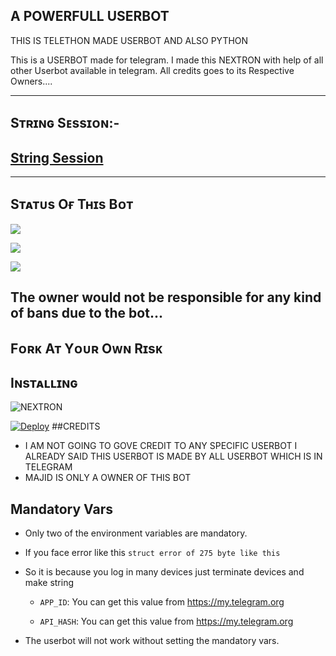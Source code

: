 ## A POWERFULL USERBOT 
THIS IS TELETHON MADE USERBOT AND ALSO PYTHON

This is a USERBOT made for telegram. I made this NEXTRON with help of all other Userbot available in telegram. All credits goes to its Respective Owners....

------------------------------------------------

## Sᴛʀɪɴɢ Sᴇssɪᴏɴ:-

## [String Session](https://replit.com/@legendx22/ULTRA-X)

-------------------------------------------------

## Sᴛᴀᴛᴜs Oғ Tʜɪs Bᴏᴛ
<p align="left"><a href="https://github.com/majid-nex/nextron-bot/network/members"><img src="https://img.shields.io/github/forks/majid-nex/nextron-bot?label=Forks&logoColor=pink&style=social"></a><p align="left"><a href="https://github.com/majid-nex/nextron-bot/stargazers"><img src="https://img.shields.io/github/stars/majid-nex/nextron-bot?logoColor=red&style=social"></a><p align="left"><a href="https://github.com/majid-nex/nextron-bot"><img src="https://img.shields.io/github/last-commit/majid-nex/nextron-bot?style=plastic"></a>

## The owner would not be responsible for any kind of bans due to the bot...
## Fᴏʀᴋ Aᴛ Yᴏᴜʀ Oᴡɴ Rɪsᴋ
## Iɴsᴛᴀʟʟɪɴɢ

![NEXTRON](https://telegra.ph/file/ada158c12209658274f0d.jpg)

 [![Deploy](https://www.herokucdn.com/deploy/button.svg)](https://heroku.com/deploy?template=https://github.com/majid-nex/NEXTRONBOT.git)
 ##CREDITS
 -  I AM NOT GOING TO GOVE CREDIT TO ANY SPECIFIC USERBOT I ALREADY SAID THIS USERBOT IS MADE BY ALL USERBOT WHICH IS IN TELEGRAM
 -  MAJID IS ONLY A OWNER OF THIS BOT
## Mandatory Vars

- Only two of the environment variables are mandatory.

- If you face error like this `struct error of 275 byte like this` 
- So it is because you log in many devices just terminate devices and make string

    - `APP_ID`:   You can get this value from https://my.telegram.org

    - `API_HASH`:   You can get this value from https://my.telegram.org

- The userbot will not work without setting the mandatory vars.
